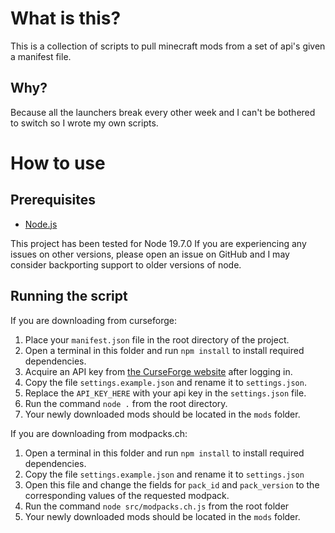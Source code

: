 # What is this?
This is a collection of scripts to pull minecraft mods from a set of api's given a manifest file.

## Why?
Because all the launchers break every other week and I can't be bothered to switch so I wrote my own scripts.

# How to use

## Prerequisites
- [Node.js](https://nodejs.org/en)

This project has been tested for Node 19.7.0
If you are experiencing any issues on other versions, please open an issue on GitHub and I may consider backporting support to older versions of node.

## Running the script
If you are downloading from curseforge:
1. Place your `manifest.json` file in the root directory of the project.
2. Open a terminal in this folder and run `npm install` to install required dependencies.
3. Acquire an API key from [the CurseForge website](`https://console.curseforge.com/?#/api-keys`) after logging in.
4. Copy the file `settings.example.json` and rename it to `settings.json`.
5. Replace the `API_KEY_HERE` with your api key in the `settings.json` file.
6. Run the command `node .` from the root directory.
7. Your newly downloaded mods should be located in the `mods` folder.

If you are downloading from modpacks.ch:
1. Open a terminal in this folder and run `npm install` to install required dependencies.
2. Copy the file `settings.example.json` and rename it to `settings.json`
3. Open this file and change the fields for `pack_id` and `pack_version` to the corresponding values of the requested modpack.
4. Run the command `node src/modpacks.ch.js` from the root folder
5. Your newly downloaded mods should be located in the `mods` folder.